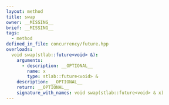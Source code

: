 ```yaml
---
layout: method
title: swap
owner: __MISSING__
brief: __MISSING__
tags:
  - method
defined_in_file: concurrency/future.hpp
overloads:
  void swap(stlab::future<void> &):
    arguments:
      - description: __OPTIONAL__
        name: x
        type: stlab::future<void> &
    description: __OPTIONAL__
    return: __OPTIONAL__
    signature_with_names: void swap(stlab::future<void> & x)
---
```

